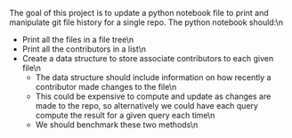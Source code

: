 The goal of this project is to update a python notebook file to print and manipulate git file history for a single repo. The python notebook should:\n
 - Print all the files in a file tree\n
 - Print all the contributors in a list\n
 - Create a data structure to store associate contributors to each given file\n
   - The data structure should include information on how recently a contributor made changes to the file\n
   - This could be expensive to compute and update as changes are made to the repo, so alternatively we could have each query compute the result for a given query each time\n
   - We should benchmark these two methods\n

